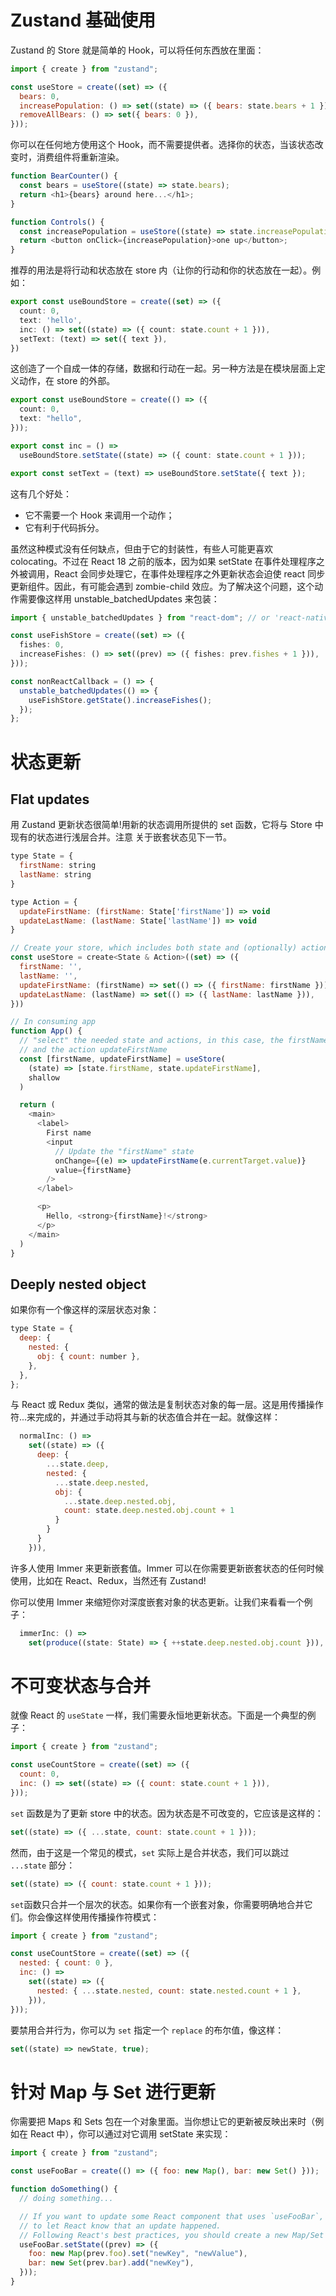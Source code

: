 # Zustand 基础使用

Zustand 的 Store 就是简单的 Hook，可以将任何东西放在里面：

```js
import { create } from "zustand";

const useStore = create((set) => ({
  bears: 0,
  increasePopulation: () => set((state) => ({ bears: state.bears + 1 })),
  removeAllBears: () => set({ bears: 0 }),
}));
```

你可以在任何地方使用这个 Hook，而不需要提供者。选择你的状态，当该状态改变时，消费组件将重新渲染。

```js
function BearCounter() {
  const bears = useStore((state) => state.bears);
  return <h1>{bears} around here...</h1>;
}

function Controls() {
  const increasePopulation = useStore((state) => state.increasePopulation);
  return <button onClick={increasePopulation}>one up</button>;
}
```

推荐的用法是将行动和状态放在 store 内（让你的行动和你的状态放在一起）。例如：

```ts
export const useBoundStore = create((set) => ({
  count: 0,
  text: 'hello',
  inc: () => set((state) => ({ count: state.count + 1 })),
  setText: (text) => set({ text }),
})
```

这创造了一个自成一体的存储，数据和行动在一起。另一种方法是在模块层面上定义动作，在 store 的外部。

```ts
export const useBoundStore = create(() => ({
  count: 0,
  text: "hello",
}));

export const inc = () =>
  useBoundStore.setState((state) => ({ count: state.count + 1 }));

export const setText = (text) => useBoundStore.setState({ text });
```

这有几个好处：

- 它不需要一个 Hook 来调用一个动作；
- 它有利于代码拆分。

虽然这种模式没有任何缺点，但由于它的封装性，有些人可能更喜欢 colocating。不过在 React 18 之前的版本，因为如果 setState 在事件处理程序之外被调用，React 会同步处理它，在事件处理程序之外更新状态会迫使 react 同步更新组件。因此，有可能会遇到 zombie-child 效应。为了解决这个问题，这个动作需要像这样用 unstable_batchedUpdates 来包装：

```ts
import { unstable_batchedUpdates } from "react-dom"; // or 'react-native'

const useFishStore = create((set) => ({
  fishes: 0,
  increaseFishes: () => set((prev) => ({ fishes: prev.fishes + 1 })),
}));

const nonReactCallback = () => {
  unstable_batchedUpdates(() => {
    useFishStore.getState().increaseFishes();
  });
};
```

# 状态更新

## Flat updates

用 Zustand 更新状态很简单!用新的状态调用所提供的 set 函数，它将与 Store 中现有的状态进行浅层合并。注意 关于嵌套状态见下一节。

```js
type State = {
  firstName: string
  lastName: string
}

type Action = {
  updateFirstName: (firstName: State['firstName']) => void
  updateLastName: (lastName: State['lastName']) => void
}

// Create your store, which includes both state and (optionally) actions
const useStore = create<State & Action>((set) => ({
  firstName: '',
  lastName: '',
  updateFirstName: (firstName) => set(() => ({ firstName: firstName })),
  updateLastName: (lastName) => set(() => ({ lastName: lastName })),
}))

// In consuming app
function App() {
  // "select" the needed state and actions, in this case, the firstName value
  // and the action updateFirstName
  const [firstName, updateFirstName] = useStore(
    (state) => [state.firstName, state.updateFirstName],
    shallow
  )

  return (
    <main>
      <label>
        First name
        <input
          // Update the "firstName" state
          onChange={(e) => updateFirstName(e.currentTarget.value)}
          value={firstName}
        />
      </label>

      <p>
        Hello, <strong>{firstName}!</strong>
      </p>
    </main>
  )
}
```

## Deeply nested object

如果你有一个像这样的深层状态对象：

```js
type State = {
  deep: {
    nested: {
      obj: { count: number },
    },
  },
};
```

与 React 或 Redux 类似，通常的做法是复制状态对象的每一层。这是用传播操作符...来完成的，并通过手动将其与新的状态值合并在一起。就像这样：

```js
  normalInc: () =>
    set((state) => ({
      deep: {
        ...state.deep,
        nested: {
          ...state.deep.nested,
          obj: {
            ...state.deep.nested.obj,
            count: state.deep.nested.obj.count + 1
          }
        }
      }
    })),
```

许多人使用 Immer 来更新嵌套值。Immer 可以在你需要更新嵌套状态的任何时候使用，比如在 React、Redux，当然还有 Zustand!

你可以使用 Immer 来缩短你对深度嵌套对象的状态更新。让我们来看看一个例子：

```js
  immerInc: () =>
    set(produce((state: State) => { ++state.deep.nested.obj.count })),
```

# 不可变状态与合并

就像 React 的 `useState` 一样，我们需要永恒地更新状态。下面是一个典型的例子：

```jsx
import { create } from "zustand";

const useCountStore = create((set) => ({
  count: 0,
  inc: () => set((state) => ({ count: state.count + 1 })),
}));
```

`set` 函数是为了更新 store 中的状态。因为状态是不可改变的，它应该是这样的：

```js
set((state) => ({ ...state, count: state.count + 1 }));
```

然而，由于这是一个常见的模式，`set` 实际上是合并状态，我们可以跳过 `...state` 部分：

```js
set((state) => ({ count: state.count + 1 }));
```

`set`函数只合并一个层次的状态。如果你有一个嵌套对象，你需要明确地合并它们。你会像这样使用传播操作符模式：

```jsx
import { create } from "zustand";

const useCountStore = create((set) => ({
  nested: { count: 0 },
  inc: () =>
    set((state) => ({
      nested: { ...state.nested, count: state.nested.count + 1 },
    })),
}));
```

要禁用合并行为，你可以为 `set` 指定一个 `replace` 的布尔值，像这样：

```js
set((state) => newState, true);
```

# 针对 Map 与 Set 进行更新

你需要把 Maps 和 Sets 包在一个对象里面。当你想让它的更新被反映出来时（例如在 React 中），你可以通过对它调用 setState 来实现：

```js
import { create } from "zustand";

const useFooBar = create(() => ({ foo: new Map(), bar: new Set() }));

function doSomething() {
  // doing something...

  // If you want to update some React component that uses `useFooBar`, you have to call setState
  // to let React know that an update happened.
  // Following React's best practices, you should create a new Map/Set when updating them:
  useFooBar.setState((prev) => ({
    foo: new Map(prev.foo).set("newKey", "newValue"),
    bar: new Set(prev.bar).add("newKey"),
  }));
}
```
